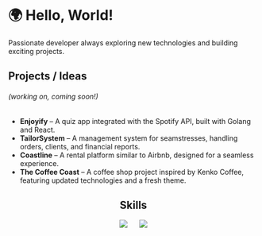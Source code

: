 <html><head></head><body><h1>🌍 Hello, World!</h1>

<p>Passionate developer always exploring new technologies and building exciting projects.</p>

<h2>Projects / Ideas</h2><h6>(working on, coming soon!)</h6>

<ul>
  <li><strong>Enjoyify</strong> – A quiz app integrated with the Spotify API, built with Golang and React.</li>
  <li><strong>TailorSystem</strong> – A management system for seamstresses, handling orders, clients, and financial reports.</li>
  <li><strong>Coastline</strong> – A rental platform similar to Airbnb, designed for a seamless experience.</li>
  <li><strong>The Coffee Coast</strong> – A coffee shop project inspired by Kenko Coffee, featuring updated technologies and a fresh theme.</li>
</ul>

<h2 align="center">Skills </h2>

<div align="center">
  <a href="https://skillicons.dev" style="display: inline-block; margin-right: 20px;">
    <img src="https://skillicons.dev/icons?i=dotnet,angular,cs,docker,go,react" />
  </a>
  <a href="https://skillicons.dev" style="display: inline-block;">
    <img src="https://skillicons.dev/icons?i=postgres,vscode,visualstudio" />
  </a>
</div>
